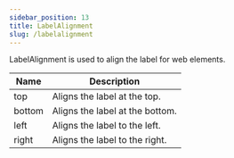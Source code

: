 ```yaml
---
sidebar_position: 13
title: LabelAlignment
slug: /labelalignment
---
```


LabelAlignment is used to align the label for web elements.

| Name | Description | 
| ---- | ---- | 
| top | Aligns the label at the top. | 
| bottom | Aligns the label at the bottom. | 
| left | Aligns the label to the left. | 
| right | Aligns the label to the right. | 
